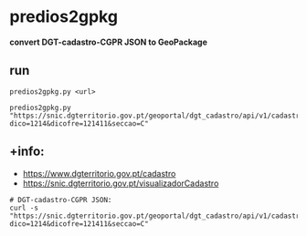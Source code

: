 # predios2gpkg

**convert DGT-cadastro-CGPR JSON to GeoPackage**

## run 
```shell
predios2gpkg.py <url>

predios2gpkg.py "https://snic.dgterritorio.gov.pt/geoportal/dgt_cadastro/api/v1/cadastro/cgpr/predios?dico=1214&dicofre=121411&seccao=C"
```

## +info:
- <https://www.dgterritorio.gov.pt/cadastro>
- <https://snic.dgterritorio.gov.pt/visualizadorCadastro>

```shell
# DGT-cadastro-CGPR JSON:
curl -s "https://snic.dgterritorio.gov.pt/geoportal/dgt_cadastro/api/v1/cadastro/cgpr/predios?dico=1214&dicofre=121411&seccao=C"
```
